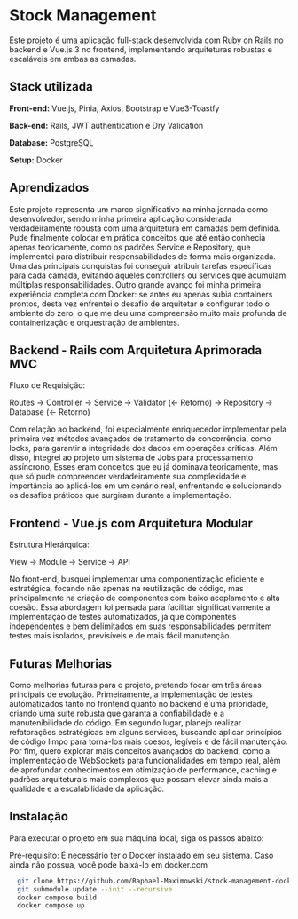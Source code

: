 
# Stock Management

Este projeto é uma aplicação full-stack desenvolvida com Ruby on Rails no backend e Vue.js 3 no frontend, implementando arquiteturas robustas e escaláveis em ambas as camadas.




## Stack utilizada

**Front-end:** Vue.js, Pinia, Axios, Bootstrap e Vue3-Toastfy

**Back-end:** Rails, JWT authentication e Dry Validation

**Database:** PostgreSQL

**Setup:** Docker


## Aprendizados

Este projeto representa um marco significativo na minha jornada como desenvolvedor, sendo minha primeira aplicação considerada verdadeiramente robusta com uma arquitetura em camadas bem definida. Pude finalmente colocar em prática conceitos que até então conhecia apenas teoricamente, como os padrões Service e Repository, que implementei para distribuir responsabilidades de forma mais organizada. Uma das principais conquistas foi conseguir atribuir tarefas específicas para cada camada, evitando aqueles controllers ou services que acumulam múltiplas responsabilidades. Outro grande avanço foi minha primeira experiência completa com Docker: se antes eu apenas subia containers prontos, desta vez enfrentei o desafio de arquitetar e configurar todo o ambiente do zero, o que me deu uma compreensão muito mais profunda de containerização e orquestração de ambientes.

## Backend - Rails com Arquitetura Aprimorada MVC

Fluxo de Requisição:

Routes → Controller → Service → Validator (← Retorno) → Repository → Database (← Retorno)

Com relação ao backend, foi especialmente enriquecedor implementar pela primeira vez métodos avançados de tratamento de concorrência, como locks, para garantir a integridade dos dados em operações críticas. Além disso, integrei ao projeto um sistema de Jobs para processamento assíncrono, Esses eram conceitos que eu já dominava teoricamente, mas que só pude compreender verdadeiramente sua complexidade e importância ao aplicá-los em um cenário real, enfrentando e solucionando os desafios práticos que surgiram durante a implementação.




## Frontend - Vue.js com Arquitetura Modular

Estrutura Hierárquica:

View → Module → Service → API

No front-end, busquei implementar uma componentização eficiente e estratégica, focando não apenas na reutilização de código, mas principalmente na criação de componentes com baixo acoplamento e alta coesão. Essa abordagem foi pensada para facilitar significativamente a implementação de testes automatizados, já que componentes independentes e bem delimitados em suas responsabilidades permitem testes mais isolados, previsíveis e de mais fácil manutenção.
## Futuras Melhorias

Como melhorias futuras para o projeto, pretendo focar em três áreas principais de evolução. Primeiramente, a implementação de testes automatizados tanto no frontend quanto no backend é uma prioridade, criando uma suíte robusta que garanta a confiabilidade e a manutenibilidade do código. Em segundo lugar, planejo realizar refatorações estratégicas em alguns services, buscando aplicar princípios de código limpo para torná-los mais coesos, legíveis e de fácil manutenção. Por fim, quero explorar mais conceitos avançados do backend, como a implementação de WebSockets para funcionalidades em tempo real, além de aprofundar conhecimentos em otimização de performance, caching e padrões arquiteturais mais complexos que possam elevar ainda mais a qualidade e a escalabilidade da aplicação.


## Instalação

Para executar o projeto em sua máquina local, siga os passos abaixo:

Pré-requisito: É necessário ter o Docker instalado em seu sistema. Caso ainda não possua, você pode baixá-lo em docker.com

```bash
  git clone https://github.com/Raphael-Maximowski/stock-management-docker.git
  git submodule update --init --recursive
  docker compose build
  docker compose up
```
    